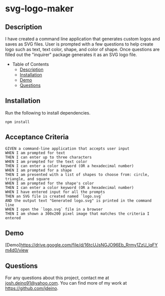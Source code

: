 # svg-logo-maker

## Description
I have created a command line application that generates custom logos and saves as SVG files. User is prompted with a few questions to help create logo such as text, text color, shape, and color of shape. Once questions are filled out the "inquirer" package generates it as an SVG logo file.

- Table of Contents
  - [Description](#description)
  - [Installation](#installation)
  - [Demo](#demo)
  - [Questions](#questions)

## Installation
Run the following to install dependencies. 
```
npm install
```

## Acceptance Criteria
```
GIVEN a command-line application that accepts user input
WHEN I am prompted for text
THEN I can enter up to three characters
WHEN I am prompted for the text color
THEN I can enter a color keyword (OR a hexadecimal number)
WHEN I am prompted for a shape
THEN I am presented with a list of shapes to choose from: circle, triangle, and square
WHEN I am prompted for the shape's color
THEN I can enter a color keyword (OR a hexadecimal number)
WHEN I have entered input for all the prompts
THEN an SVG file is created named `logo.svg`
AND the output text "Generated logo.svg" is printed in the command line
WHEN I open the `logo.svg` file in a browser
THEN I am shown a 300x200 pixel image that matches the criteria I entered
```

## Demo
[Demo]https://drive.google.com/file/d/16tcUJsNGJO96Eb_Rrmy1ZzU_lqFYm4d0/view

## Questions
For any questions about this project, contact me at josh.deino91@yahoo.com. You can find more of my work at https://github.com/jdeino.
